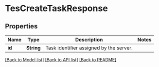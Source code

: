 # TesCreateTaskResponse

## Properties

Name | Type | Description | Notes
------------ | ------------- | ------------- | -------------
**id** | **String** | Task identifier assigned by the server. | 

[[Back to Model list]](../README.md#documentation-for-models) [[Back to API list]](../README.md#documentation-for-api-endpoints) [[Back to README]](../README.md)


